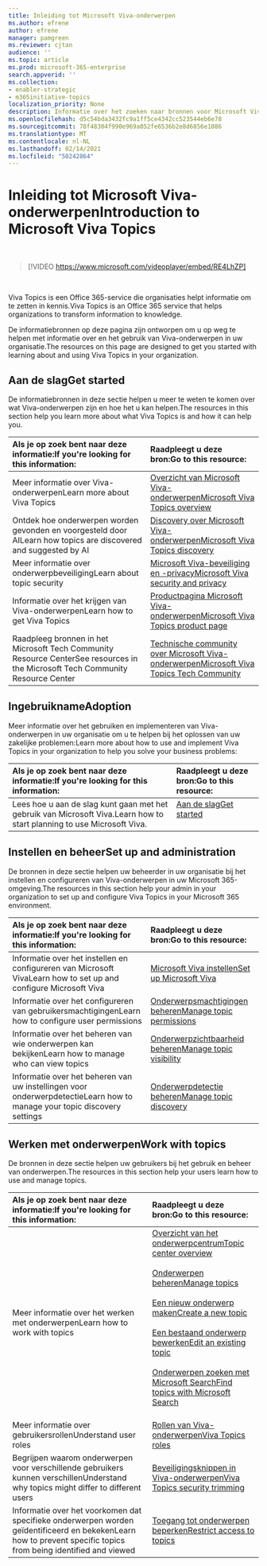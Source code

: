 ```yaml
---
title: Inleiding tot Microsoft Viva-onderwerpen
ms.author: efrene
author: efrene
manager: pamgreen
ms.reviewer: cjtan
audience: ''
ms.topic: article
ms.prod: microsoft-365-enterprise
search.appverid: ''
ms.collection:
- enabler-strategic
- m365initiative-topics
localization_priority: None
description: Informatie over het zoeken naar bronnen voor Microsoft Viva-onderwerpen.
ms.openlocfilehash: d5c54bda3432fc9a1ff5ce4342cc523544eb6e78
ms.sourcegitcommit: 78f48304f990e969a052fe6536b2e8d6856e1086
ms.translationtype: MT
ms.contentlocale: nl-NL
ms.lasthandoff: 02/14/2021
ms.locfileid: "50242864"
---
```

# <a name="introduction-to-microsoft-viva-topics"></a><span data-ttu-id="77361-103">Inleiding tot Microsoft Viva-onderwerpen</span><span class="sxs-lookup"><span data-stu-id="77361-103">Introduction to Microsoft Viva Topics</span></span>

</br>

> [!VIDEO https://www.microsoft.com/videoplayer/embed/RE4LhZP]  

</br>


<span data-ttu-id="77361-104">Viva Topics is een Office 365-service die organisaties helpt informatie om te zetten in kennis.</span><span class="sxs-lookup"><span data-stu-id="77361-104">Viva Topics is an Office 365 service that helps organizations to transform information to knowledge.</span></span>

<span data-ttu-id="77361-105">De informatiebronnen op deze pagina zijn ontworpen om u op weg te helpen met informatie over en het gebruik van Viva-onderwerpen in uw organisatie.</span><span class="sxs-lookup"><span data-stu-id="77361-105">The resources on this page are designed to get you started with learning about and using Viva Topics in your organization.</span></span>

## <a name="get-started"></a><span data-ttu-id="77361-106">Aan de slag</span><span class="sxs-lookup"><span data-stu-id="77361-106">Get started</span></span>

<span data-ttu-id="77361-107">De informatiebronnen in deze sectie helpen u meer te weten te komen over wat Viva-onderwerpen zijn en hoe het u kan helpen.</span><span class="sxs-lookup"><span data-stu-id="77361-107">The resources in this section help you learn more about what Viva Topics  is and how it can help you.</span></span>

| <span data-ttu-id="77361-108">Als je op zoek bent naar deze informatie:</span><span class="sxs-lookup"><span data-stu-id="77361-108">If you're looking for this information:</span></span> | <span data-ttu-id="77361-109">Raadpleegt u deze bron:</span><span class="sxs-lookup"><span data-stu-id="77361-109">Go to this resource:</span></span> |
|:-----|:-----|
|<span data-ttu-id="77361-110">Meer informatie over Viva-onderwerpen</span><span class="sxs-lookup"><span data-stu-id="77361-110">Learn more about Viva Topics</span></span>|[<span data-ttu-id="77361-111">Overzicht van Microsoft Viva-onderwerpen</span><span class="sxs-lookup"><span data-stu-id="77361-111">Microsoft Viva Topics overview</span></span>](topic-experiences-overview.md)|
|<span data-ttu-id="77361-112">Ontdek hoe onderwerpen worden gevonden en voorgesteld door AI</span><span class="sxs-lookup"><span data-stu-id="77361-112">Learn how topics are discovered and suggested by AI</span></span>|[<span data-ttu-id="77361-113">Discovery over Microsoft Viva-onderwerpen</span><span class="sxs-lookup"><span data-stu-id="77361-113">Microsoft Viva Topics discovery</span></span>](topic-experiences-discovery.md)|
|<span data-ttu-id="77361-114">Meer informatie over onderwerpbeveiliging</span><span class="sxs-lookup"><span data-stu-id="77361-114">Learn about topic security</span></span>|[<span data-ttu-id="77361-115">Microsoft Viva-beveiliging en -privacy</span><span class="sxs-lookup"><span data-stu-id="77361-115">Microsoft Viva security and privacy</span></span>](topic-experiences-security-privacy.md)|
|<span data-ttu-id="77361-116">Informatie over het krijgen van Viva-onderwerpen</span><span class="sxs-lookup"><span data-stu-id="77361-116">Learn how to get Viva Topics</span></span>|[<span data-ttu-id="77361-117">Productpagina Microsoft Viva-onderwerpen</span><span class="sxs-lookup"><span data-stu-id="77361-117">Microsoft Viva Topics product page</span></span>](https://www.microsoft.com/microsoft-viva/topics?activetab=pivot%3aoverviewtab)|
|<span data-ttu-id="77361-118">Raadpleeg bronnen in het Microsoft Tech Community Resource Center</span><span class="sxs-lookup"><span data-stu-id="77361-118">See resources in the Microsoft Tech Community Resource Center</span></span>|[<span data-ttu-id="77361-119">Technische community over Microsoft Viva-onderwerpen</span><span class="sxs-lookup"><span data-stu-id="77361-119">Microsoft Viva Topics Tech Community</span></span>](https://resources.techcommunity.microsoft.com/viva-topics/)|



## <a name="adoption"></a><span data-ttu-id="77361-120">Ingebruikname</span><span class="sxs-lookup"><span data-stu-id="77361-120">Adoption</span></span>

<span data-ttu-id="77361-121">Meer informatie over het gebruiken en implementeren van Viva-onderwerpen in uw organisatie om u te helpen bij het oplossen van uw zakelijke problemen:</span><span class="sxs-lookup"><span data-stu-id="77361-121">Learn more about how to use and implement Viva Topics in your organization to help you solve your business problems:</span></span> 

| <span data-ttu-id="77361-122">Als je op zoek bent naar deze informatie:</span><span class="sxs-lookup"><span data-stu-id="77361-122">If you're looking for this information:</span></span> | <span data-ttu-id="77361-123">Raadpleegt u deze bron:</span><span class="sxs-lookup"><span data-stu-id="77361-123">Go to this resource:</span></span> |
|:-----|:-----|
|<span data-ttu-id="77361-124">Lees hoe u aan de slag kunt gaan met het gebruik van Microsoft Viva.</span><span class="sxs-lookup"><span data-stu-id="77361-124">Learn how to start planning to use Microsoft Viva.</span></span> |[<span data-ttu-id="77361-125">Aan de slag</span><span class="sxs-lookup"><span data-stu-id="77361-125">Get started</span></span>](topics-adoption-getstarted.md)<br><br>|  

## <a name="set-up-and-administration"></a><span data-ttu-id="77361-126">Instellen en beheer</span><span class="sxs-lookup"><span data-stu-id="77361-126">Set up and administration</span></span>

<span data-ttu-id="77361-127">De bronnen in deze sectie helpen uw beheerder in uw organisatie bij het instellen en configureren van Viva-onderwerpen in uw Microsoft 365-omgeving.</span><span class="sxs-lookup"><span data-stu-id="77361-127">The resources in this section help your admin in your organization to set up and configure Viva Topics in your Microsoft 365 environment.</span></span>

| <span data-ttu-id="77361-128">Als je op zoek bent naar deze informatie:</span><span class="sxs-lookup"><span data-stu-id="77361-128">If you're looking for this information:</span></span> | <span data-ttu-id="77361-129">Raadpleegt u deze bron:</span><span class="sxs-lookup"><span data-stu-id="77361-129">Go to this resource:</span></span> |
|:-----|:-----|
|<span data-ttu-id="77361-130">Informatie over het instellen en configureren van Microsoft Viva</span><span class="sxs-lookup"><span data-stu-id="77361-130">Learn how to set up and configure Microsoft Viva</span></span>|[<span data-ttu-id="77361-131">Microsoft Viva instellen</span><span class="sxs-lookup"><span data-stu-id="77361-131">Set up Microsoft Viva</span></span>](set-up-topic-experiences.md)|
|<span data-ttu-id="77361-132">Informatie over het configureren van gebruikersmachtigingen</span><span class="sxs-lookup"><span data-stu-id="77361-132">Learn how to configure user permissions</span></span>|[<span data-ttu-id="77361-133">Onderwerpsmachtigingen beheren</span><span class="sxs-lookup"><span data-stu-id="77361-133">Manage topic permissions</span></span>](topic-experiences-user-permissions.md)|
|<span data-ttu-id="77361-134">Informatie over het beheren van wie onderwerpen kan bekijken</span><span class="sxs-lookup"><span data-stu-id="77361-134">Learn how to manage who can view topics</span></span>|[<span data-ttu-id="77361-135">Onderwerpzichtbaarheid beheren</span><span class="sxs-lookup"><span data-stu-id="77361-135">Manage topic visibility</span></span>](topic-experiences-knowledge-rules.md)|
|<span data-ttu-id="77361-136">Informatie over het beheren van uw instellingen voor onderwerpdetectie</span><span class="sxs-lookup"><span data-stu-id="77361-136">Learn how to manage your topic discovery settings</span></span>|[<span data-ttu-id="77361-137">Onderwerpdetectie beheren</span><span class="sxs-lookup"><span data-stu-id="77361-137">Manage topic discovery</span></span>](topic-experiences-discovery.md)|

## <a name="work-with-topics"></a><span data-ttu-id="77361-138">Werken met onderwerpen</span><span class="sxs-lookup"><span data-stu-id="77361-138">Work with topics</span></span>

<span data-ttu-id="77361-139">De bronnen in deze sectie helpen uw gebruikers bij het gebruik en beheer van onderwerpen.</span><span class="sxs-lookup"><span data-stu-id="77361-139">The resources in this section help your users learn how to use and manage topics.</span></span>

| <span data-ttu-id="77361-140">Als je op zoek bent naar deze informatie:</span><span class="sxs-lookup"><span data-stu-id="77361-140">If you're looking for this information:</span></span> | <span data-ttu-id="77361-141">Raadpleegt u deze bron:</span><span class="sxs-lookup"><span data-stu-id="77361-141">Go to this resource:</span></span> |
|:-----|:-----|
|<span data-ttu-id="77361-142">Meer informatie over het werken met onderwerpen</span><span class="sxs-lookup"><span data-stu-id="77361-142">Learn how to work with topics</span></span>|[<span data-ttu-id="77361-143">Overzicht van het onderwerpcentrum</span><span class="sxs-lookup"><span data-stu-id="77361-143">Topic center overview</span></span>](topic-center-overview.md)<br><br>[<span data-ttu-id="77361-144">Onderwerpen beheren</span><span class="sxs-lookup"><span data-stu-id="77361-144">Manage topics</span></span>](manage-topics.md)<br><br>[<span data-ttu-id="77361-145">Een nieuw onderwerp maken</span><span class="sxs-lookup"><span data-stu-id="77361-145">Create a new topic</span></span>](create-a-topic.md)<br><br>[<span data-ttu-id="77361-146">Een bestaand onderwerp bewerken</span><span class="sxs-lookup"><span data-stu-id="77361-146">Edit an existing topic</span></span>](edit-a-topic.md)<br><br>[<span data-ttu-id="77361-147">Onderwerpen zoeken met Microsoft Search</span><span class="sxs-lookup"><span data-stu-id="77361-147">Find topics with Microsoft Search</span></span>](search.md)<br><br>|
|<span data-ttu-id="77361-148">Meer informatie over gebruikersrollen</span><span class="sxs-lookup"><span data-stu-id="77361-148">Understand user roles</span></span>|[<span data-ttu-id="77361-149">Rollen van Viva-onderwerpen</span><span class="sxs-lookup"><span data-stu-id="77361-149">Viva Topics roles</span></span>](topic-experiences-roles.md)|
|<span data-ttu-id="77361-150">Begrijpen waarom onderwerpen voor verschillende gebruikers kunnen verschillen</span><span class="sxs-lookup"><span data-stu-id="77361-150">Understand why topics might differ to different users</span></span>|[<span data-ttu-id="77361-151">Beveiligingsknippen in Viva-onderwerpen</span><span class="sxs-lookup"><span data-stu-id="77361-151">Viva Topics security trimming</span></span>](topic-experiences-security-trimming.md)|
|<span data-ttu-id="77361-152">Informatie over het voorkomen dat specifieke onderwerpen worden geïdentificeerd en bekeken</span><span class="sxs-lookup"><span data-stu-id="77361-152">Learn how to prevent specific topics from being identified and viewed</span></span>|[<span data-ttu-id="77361-153">Toegang tot onderwerpen beperken</span><span class="sxs-lookup"><span data-stu-id="77361-153">Restrict access to topics</span></span>](restrict-access-to-topics.md)|




